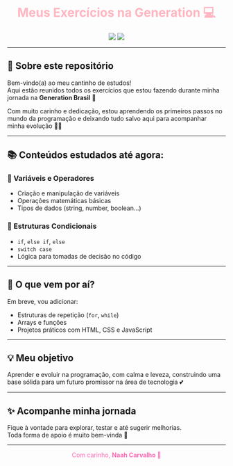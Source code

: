 <h1 align="center" style="color:#ffb6c1;">Meus Exercícios na Generation 💻</h1>

<p align="center">
  <img src="https://img.shields.io/badge/Desenvolvimento%20em%20JavaScript-💻-pink" />
  <img src="https://img.shields.io/badge/Aprendizado%20contínuo-%F0%9F%8C%B8-lightpink" />
</p>

---

## 💖 Sobre este repositório

Bem-vindo(a) ao meu cantinho de estudos!  
Aqui estão reunidos todos os exercícios que estou fazendo durante minha jornada na **Generation Brasil** 🚀

Com muito carinho e dedicação, estou aprendendo os primeiros passos no mundo da programação e deixando tudo salvo aqui para acompanhar minha evolução 🌷✨

---

## 📚 Conteúdos estudados até agora:

### 📌 Variáveis e Operadores
- Criação e manipulação de variáveis
- Operações matemáticas básicas
- Tipos de dados (string, number, boolean...)

### 📌 Estruturas Condicionais
- `if`, `else if`, `else`
- `switch case`
- Lógica para tomadas de decisão no código

---

## 🌼 O que vem por aí?
Em breve, vou adicionar:
- Estruturas de repetição (`for`, `while`)
- Arrays e funções
- Projetos práticos com HTML, CSS e JavaScript

---

## 💡 Meu objetivo

Aprender e evoluir na programação, com calma e leveza, construindo uma base sólida para um futuro promissor na área de tecnologia 💕

---

## ✨ Acompanhe minha jornada

Fique à vontade para explorar, testar e até sugerir melhorias.  
Toda forma de apoio é muito bem-vinda 🫶

---

<p align="center" style="color:#ff69b4;">
  Com carinho,  
  <strong>Naah Carvalho 🌸</strong>
</p>
